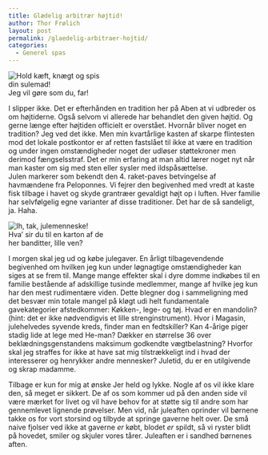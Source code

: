 ```yaml
---
title: Glædelig arbitrær højtid!
author: Thor Frølich
layout: post
permalink: /glaedelig-arbitraer-hojtid/
categories:
  - Generel spas
---
```

<div class="bitImage bitRight" style="width: 198px">
  <img src="http://www.abekat.net/wp-content/images/santa_01.jpg" alt="Hold kæft, knægt og spis din sulemad!" /><br /> Jeg vil gøre som du, far!
</div>

I slipper ikke. Det er efterhånden en tradition her på Aben at vi udbreder os om højtiderne. Også selvom vi allerede har behandlet den given højtid. Og gerne længe efter højtiden officielt er overstået. Hvornår bliver noget en tradition? Jeg ved det ikke. Men min kvartårlige kasten af skarpe flintesten mod det lokale postkontor er af retten fastslået til ikke at være en tradition og under ingen omstændigheder noget der udløser støttekroner men derimod fængselsstraf. Det er min erfaring at man altid lærer noget nyt når man kaster om sig med sten eller sysler med ildspåsættelse.  
Julen markerer som bekendt den 4. raket-paves betvingelse af havmændene fra Peloponnes. Vi fejrer den begivenhed med vredt at kaste fisk tilbage i havet og skyde grantræer gevaldigt højt op i luften. Hver familie har selvfølgelig egne varianter af disse traditioner. Det har de så sandeligt, ja. Haha.

<div class="bitImage bitLeft" style="width: 208px">
  <img src="http://www.abekat.net/wp-content/images/smokingsanta.jpg" alt="Ih, tak, julemenneske!" /><br /> Hva’ sir du til en karton af de her banditter, lille ven?
</div>

I morgen skal jeg ud og købe julegaver. En årligt tilbagevendende begivenhed om hvilken jeg kun under løgnagtige omstændigheder kan siges at se frem til. Mange mange effekter skal i dyre domme indkøbes til en familie bestående af adskillige tusinde medlemmer, mange af hvilke jeg kun har den mest rudimentære viden. Dette blegner dog i sammeligning med det besvær min totale mangel på kløgt udi helt fundamentale gavekategorier afstedkommer: Køkken-, lege- og tøj. Hvad er en mandolin? (hint: det er ikke nødvendigvis et lille strenginstrument). Hvor i Magasin, julehelvedes syvende kreds, finder man en fedtskiller? Kan 4-årige piger stadig lide at lege med He-man? Dækker en størrelse 36 over beklædningsgenstandens maksimum godkendte vægtbelastning? Hvorfor skal jeg straffes for ikke at have sat mig tilstrækkeligt ind i hvad der interesserer og henrykker andre mennesker? Juletid, du er en utilgivende og skrap madamme.

Tilbage er kun for mig at ønske Jer held og lykke. Nogle af os vil ikke klare den, så meget er sikkert. De af os som kommer ud på den anden side vil være mærket for livet og vil have behov for at støtte sig til andre som har gennemlevet lignende prøvelser. Men vid, når juleaften oprinder vil børnene takke os for vort storsind og tilbyde at springe gaverne helt over. De små naive fjolser ved ikke at gaverne *er* købt, blodet *er* spildt, så vi ryster blidt på hovedet, smiler og skjuler vores tårer. Juleaften er i sandhed børnenes aften.